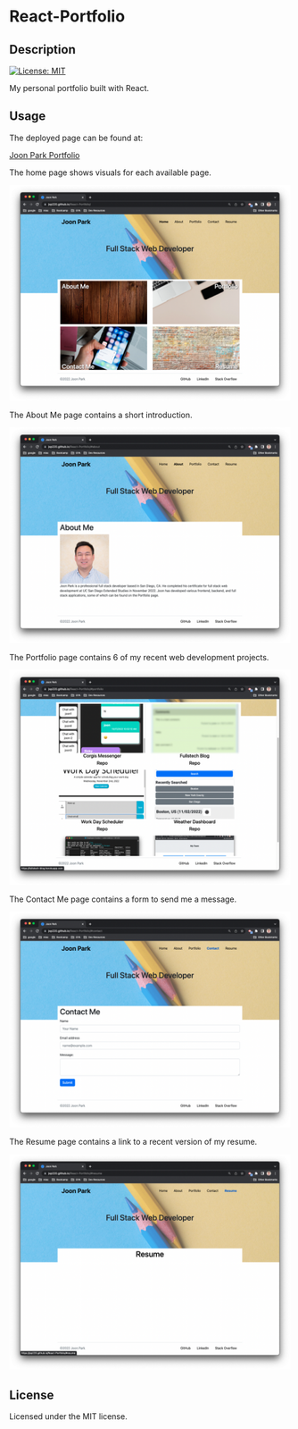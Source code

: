 # React-Portfolio

## Description

[![License: MIT](https://img.shields.io/badge/License-MIT-yellow.svg)](https://opensource.org/licenses/MIT)

My personal portfolio built with React.

## Usage

The deployed page can be found at:

[Joon Park Portfolio](https://jsp220.github.io/React-Portfolio/)

The home page shows visuals for each available page.

![Screenshot](assets/images/screenshot00.png)

The About Me page contains a short introduction.

![Screenshot](assets/images/screenshot01.png)

The Portfolio page contains 6 of my recent web development projects.

![Screenshot](assets/images/screenshot02.png)

The Contact Me page contains a form to send me a message.

![Screenshot](assets/images/screenshot03.png)

The Resume page contains a link to a recent version of my resume.

![Screenshot](assets/images/screenshot04.png)

## License

Licensed under the MIT license.